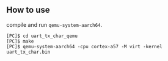 ## How to use

compile and run `qemu-system-aarch64`.

	[PC]$ cd uart_tx_char_qemu
	[PC]$ make
	[PC]$ qemu-system-aarch64 -cpu cortex-a57 -M virt -kernel uart_tx_char.bin
